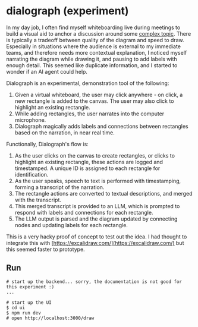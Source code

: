# dialograph (experiment)

In my day job, I often find myself whiteboarding live during meetings to build a visual aid to anchor a discussion around some [complex topic](https://youtu.be/czzAVuVz7u4?si=lrp7opTO2vcNnVmm). There is typically a tradeoff between quality of the diagram and speed to draw. Especially in situations where the audience is external to my immediate teams, and therefore needs more contextual explanation, I noticed myself narrating the diagram while drawing it, and pausing to add labels with enough detail. This seemed like duplicate information, and I started to wonder if an AI agent could help.

Dialograph is an experimental, demonstration tool of the following:
1. Given a virtual whiteboard, the user may click anywhere - on click, a new rectangle is added to the canvas. The user may also click to highlight an existing rectangle.
2. While adding rectangles, the user narrates into the computer microphone.
3. Dialograph magically adds labels and connections between rectangles based on the narration, in near real time.

Functionally, Dialograph's flow is:
1. As the user clicks on the canvas to create rectangles, or clicks to highlight an existing rectangle, these actions are logged and timestamped. A unique ID is assigned to each rectangle for identification.
2. As the user speaks, speech to text is performed with timestamping, forming a transcript of the narration.
3. The rectangle actions are converted to textual descriptions, and merged with the transcript.
4. This merged transcript is provided to an LLM, which is prompted to respond with labels and connections for each rectangle.
5. The LLM output is parsed and the diagram updated by connecting nodes and updating labels for each rectangle.

This is a very hacky proof of concept to test out the idea. I had thought to integrate this with [https://excalidraw.com/](https://excalidraw.com/) but this seemed faster to prototype.

## Run

```
# start up the backend... sorry, the documentation is not good for this experiment :)
...

# start up the UI
$ cd ui
$ npm run dev
# open http://localhost:3000/draw
```

